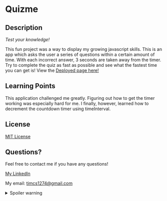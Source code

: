 # Quizme

## Description

*Test your knowledge!*

This fun project was a way to display my growing javascript skills. This is an app which asks the user a series of questions within a certain amount of time. With each incorrect answer, 3 seconds are taken away from the timer. Try to complete the quiz as fast as possible and see what the fastest time you can get is! View the [Deployed page here!](https://timcs1274.github.io/Quizme/)


## Learning Points

This application challenged me greatly. Figuring out how to get the timer working was especially hard for me. I finally, however, learned how to decrement the countdown timer using timeInterval.


## License

[MIT License](license)


## Questions?

Feel free to contact me if you have any questions!

[My LinkedIn](https://www.linkedin.com/in/timsasse/)

My email: timcs1274@gmail.com

<details>
  <summary>Spoiler warning</summary>
  
  Spoiler text. Note that it's important to have a space after the summary tag. You should be able to write any markdown you want inside the `<details>` tag... just make sure you close `<details>` afterward.
  

</details>
